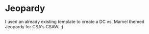 # Jeopardy
I used an already existing template to create a DC vs. Marvel themed Jeopardy for CSA's CSAW. :)
